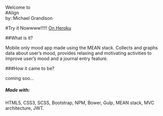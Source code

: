 Welcome to 
<br>
#Align
<br>
by: Michael Grandison

#Try it Nowwww!!!!!
<a href="https://tranquil-plateau-11910.herokuapp.com/#/">On Heroku</a>



##What is it?

Mobile only mood app made using the MEAN stack. Collects and graphs data about user’s mood, provides relaxing and motivating activities to improve user’s mood and a journal entry feature.


###How it came to be? 

coming soo...

##### Made with:

HTML5, CSS3, SCSS, Bootstrap, NPM, Bower, Gulp, MEAN stack, MVC architecture, JWT.







